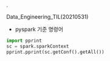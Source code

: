 .

Data_Engineering_TIL(20210531)

- pyspark 기준 명령어


```python
import pprint
sc = spark.sparkContext
pprint.pprint(sc.getConf().getAll())
```
